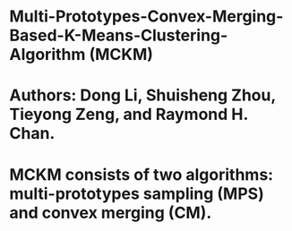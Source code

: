 # Multi-Prototypes-Convex-Merging-Based-K-Means-Clustering-Algorithm (MCKM)
# Authors: Dong Li, Shuisheng Zhou, Tieyong Zeng, and Raymond H. Chan.
# MCKM consists of two algorithms: multi-prototypes sampling (MPS) and convex merging (CM).

